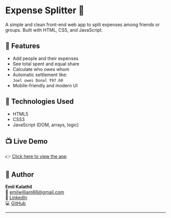 # Expense Splitter 💸

A simple and clean front-end web app to split expenses among friends or groups. Built with HTML, CSS, and JavaScript.

## 🔧 Features
- Add people and their expenses
- See total spent and equal share
- Calculate who owes whom
- Automatic settlement like:  
  `Joel owes Donal ₹97.60`
- Mobile-friendly and modern UI

## 🚀 Technologies Used
- HTML5
- CSS3
- JavaScript (DOM, arrays, logic)

## 📺 Live Demo
👉 [Click here to view the app](https://emememil.github.io/expense-splitter/)

## 👤 Author

**Emil Kalathil**  
📧 emilwilliam66@gmail.com  
🔗 [LinkedIn](https://www.linkedin.com/in/emil-w)  
💻 [GitHub](https://github.com/Emememil)

---
